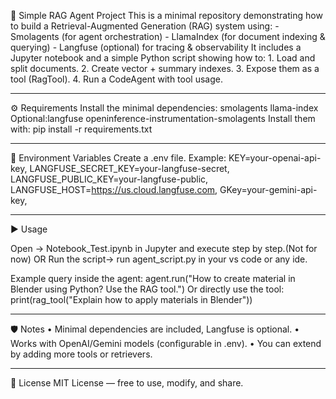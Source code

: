 🤖 Simple RAG Agent Project
This is a minimal repository demonstrating how to build a Retrieval-Augmented Generation (RAG) system using: - Smolagents (for agent orchestration) - LlamaIndex (for document indexing & querying) - Langfuse (optional) for tracing & observability
It includes a Jupyter notebook and a simple Python script showing how to: 1. Load and split documents. 2. Create vector + summary indexes. 3. Expose them as a tool (RagTool). 4. Run a CodeAgent with tool usage.

________________________________________
⚙️ Requirements
Install the minimal dependencies:
smolagents
llama-index
Optional:langfuse
openinference-instrumentation-smolagents
Install them with:
pip install -r requirements.txt
________________________________________
🔑 Environment Variables
Create a .env file. Example:
KEY=your-openai-api-key,
LANGFUSE_SECRET_KEY=your-langfuse-secret,
LANGFUSE_PUBLIC_KEY=your-langfuse-public,
LANGFUSE_HOST=https://us.cloud.langfuse.com,
GKey=your-gemini-api-key,
________________________________________
▶️ Usage

Open ->  Notebook_Test.ipynb in Jupyter and execute step by step.(Not for now)
OR
Run the script-> run agent_script.py in your vs code or any ide.

Example query inside the agent:
agent.run("How to create material in Blender using Python? Use the RAG tool.")
Or directly use the tool:
print(rag_tool("Explain how to apply materials in Blender"))
________________________________________
🛡️ Notes
•	Minimal dependencies are included, Langfuse is optional.
•	Works with OpenAI/Gemini models (configurable in .env).
•	You can extend by adding more tools or retrievers.
________________________________________
📜 License
MIT License — free to use, modify, and share.
